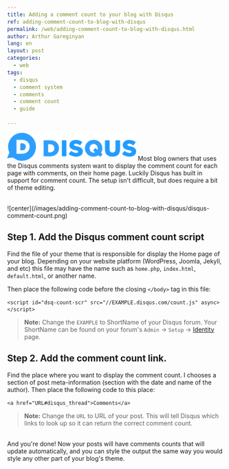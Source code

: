 ```yaml
---
title: Adding a comment count to your blog with Disqus
ref: adding-comment-count-to-blog-with-disqus
permalink: /web/adding-comment-count-to-blog-with-disqus.html
author: Arthur Gareginyan
lang: en
layout: post
categories:
  - web
tags:
  - disqus
  - comment system
  - comments
  - comment count
  - guide

---
```


![thumb](/images/thumbnail/disqus.png)
Most blog owners that uses the Disqus comments system want to display the comment count for each page with comments, on their home page. Luckily Disqus has built in support for comment count. The setup isn't difficult, but does require a bit of theme editing.

<br>
![center](/images/adding-comment-count-to-blog-with-disqus/disqus-comment-count.png)

## **Step 1.** Add the Disqus comment count script

Find the file of your theme that is responsible for display the Home page of your blog. Depending on your website platform (WordPress, Joomla, Jekyll, and etc) this file may have the name such as `home.php`, `index.html`, `default.html`, or another name.

Then place the following code before the closing `</body>` tag in this file:

```
<script id="dsq-count-scr" src="//EXAMPLE.disqus.com/count.js" async></script>
```

> **Note:** Change the `EXAMPLE` to ShortName of your Disqus forum. Your ShortName can be found on your forum's `Admin` → `Setup` → [Identity](http://disqus.com/admin/settings/) page.


## **Step 2.** Add the comment count link.

Find the place where you want to display the comment count. I chooses a section of post meta-information (section with the date and name of the author). Then place the following code to this place:

```
<a href="URL#disqus_thread">Comments</a>
```

> **Note:** Change the `URL` to URL of your post. This will tell Disqus which links to look up so it can return the correct comment count.

<br>
And you're done! Now your posts will have comments counts that will update automatically, and you can style the output the same way you would style any other part of your blog's theme.

